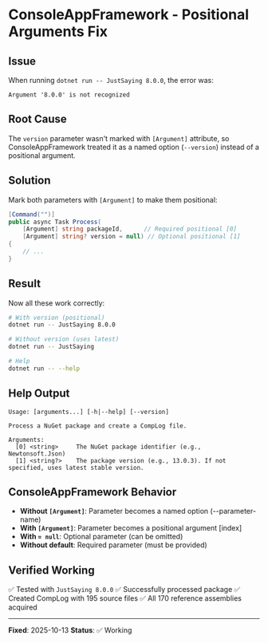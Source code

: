 # ConsoleAppFramework - Positional Arguments Fix

## Issue

When running `dotnet run -- JustSaying 8.0.0`, the error was:
```
Argument '8.0.0' is not recognized
```

## Root Cause

The `version` parameter wasn't marked with `[Argument]` attribute, so ConsoleAppFramework treated it as a named option (`--version`) instead of a positional argument.

## Solution

Mark both parameters with `[Argument]` to make them positional:

```csharp
[Command("")]
public async Task Process(
    [Argument] string packageId,      // Required positional [0]
    [Argument] string? version = null) // Optional positional [1]
{
    // ...
}
```

## Result

Now all these work correctly:

```bash
# With version (positional)
dotnet run -- JustSaying 8.0.0

# Without version (uses latest)
dotnet run -- JustSaying

# Help
dotnet run -- --help
```

## Help Output

```
Usage: [arguments...] [-h|--help] [--version]

Process a NuGet package and create a CompLog file.

Arguments:
  [0] <string>     The NuGet package identifier (e.g., Newtonsoft.Json)
  [1] <string?>    The package version (e.g., 13.0.3). If not specified, uses latest stable version.
```

## ConsoleAppFramework Behavior

- **Without `[Argument]`**: Parameter becomes a named option (--parameter-name)
- **With `[Argument]`**: Parameter becomes a positional argument [index]
- **With `= null`**: Optional parameter (can be omitted)
- **Without default**: Required parameter (must be provided)

## Verified Working

✅ Tested with `JustSaying 8.0.0`
✅ Successfully processed package
✅ Created CompLog with 195 source files
✅ All 170 reference assemblies acquired

---

**Fixed**: 2025-10-13
**Status**: ✅ Working
